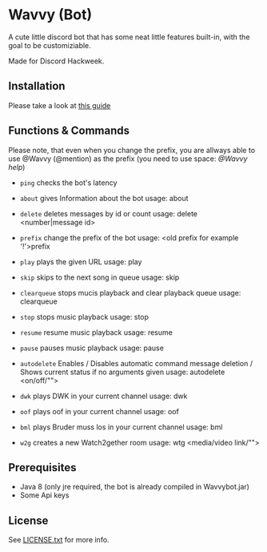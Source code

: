 # Wavvy (Bot)
A cute little discord bot that has some neat little features built-in, with the goal to be customiziable.

Made for Discord Hackweek.

## Installation
Please take a look at [this guide](https://github.com/flexusma/Wavvy/wiki)

## Functions & Commands

Please note, that even when you change the prefix, you are allways able to use @Wavvy (@mention) as the prefix (you need to use space:  *@Wavvy help*)

* `ping`
checks the bot's latency

* `about`
gives Information about the bot
usage: <prefix>about
  
* `delete`
deletes messages by id or count
usage: <prefix>delete <number|message id>
  
* `prefix`
change the prefix of the bot
usage: <old prefix for example '!'>prefix <new prefix>
  
* `play`
plays the given URL
usage: <prefix>play <url>
  
* `skip`
skips to the next song in queue
usage: <prefix>skip
  
* `clearqueue`
stops mucis playback and clear playback queue
usage: <prefix>clearqueue
  
* `stop`
stops music playback
usage: <prefix>stop
  
* `resume`
resume music playback
usage: <prefix>resume
  
* `pause`
pauses music playback
usage: <prefix>pause
  
* `autodelete`
Enables / Disables automatic command message deletion / Shows current status if no arguments given
usage: <prefix>autodelete <on/off/"">
  
* `dwk`
plays DWK in your current channel
usage: <prefix>dwk
  
* `oof`
plays oof in your current channel
usage: <prefix>oof

* `bml`
plays Bruder muss los in your current channel
usage: <prefix>bml
  
* `w2g`
creates a new Watch2gether room
usage: <prefix>wtg <media/video link/"">

## Prerequisites
- Java 8 (only jre required, the bot is already compiled in Wavvybot.jar)
- Some Api keys

## License
See [LICENSE.txt](https://github.com/Flexusma/Wavvy/blob/master/LICENSE) for more info.

